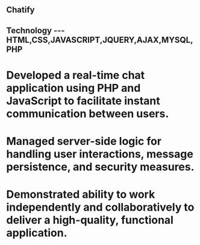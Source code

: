 ## Chatify


## Technology ---HTML,CSS,JAVASCRIPT,JQUERY,AJAX,MYSQL,PHP

# Developed a real-time chat application using PHP and JavaScript to facilitate instant communication between users.

# Managed server-side logic for handling user interactions, message persistence, and security measures.

# Demonstrated ability to work independently and collaboratively to deliver a high-quality, functional application.
